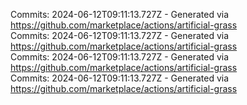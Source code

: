 Commits: 2024-06-12T09:11:13.727Z - Generated via https://github.com/marketplace/actions/artificial-grass
<br>
Commits: 2024-06-12T09:11:13.727Z - Generated via https://github.com/marketplace/actions/artificial-grass
<br>
Commits: 2024-06-12T09:11:13.727Z - Generated via https://github.com/marketplace/actions/artificial-grass
<br>
Commits: 2024-06-12T09:11:13.727Z - Generated via https://github.com/marketplace/actions/artificial-grass
<br>

